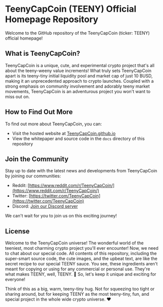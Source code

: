 # TeenyCapCoin (TEENY) Official Homepage Repository

Welcome to the GitHub repository of the TeenyCapCoin (ticker: TEENY) official homepage!

## What is TeenyCapCoin?

TeenyCapCoin is a unique, cute, and experimental crypto project that's all about the teeny-weeny value increments! What truly sets TeenyCapCoin apart is its teeny-tiny initial liquidity pool and market cap of just 10 BUSD, making it an unprecedented approach to crypto launches. Coupled with a strong emphasis on community involvement and adorably teeny market movements, TeenyCapCoin is an adventurous project you won't want to miss out on.

## How to Find Out More

To find out more about TeenyCapCoin, you can:

- Visit the hosted website at [TeenyCapCoin.github.io](https://TeenyCapCoin.github.io)
- View the whitepaper and source code in the `docs` directory of this repository

## Join the Community

Stay up to date with the latest news and developments from TeenyCapCoin by joining our communities:

- Reddit: [https://www.reddit.com/r/TeenyCapCoin/](https://www.reddit.com/r/TeenyCapCoin/)
- Twitter: [https://twitter.com/TeenyCapCoin](https://twitter.com/TeenyCapCoin)
- Discord: [Join our Discord server](https://discord.gg/XmjfEX5u)

We can't wait for you to join us on this exciting journey!

## License

Welcome to the TeenyCapCoin universe! The wonderful world of the teeniest, most charming crypto project you'll ever encounter! Now, we need to chat about our special code. All contents of this repository, including the super-smart source code, the cute images, and the upbeat text, are like the secret recipe to our special TEENY sauce. You see, these ingredients aren't meant for copying or using for any commercial or personal use. They're what makes TEENY, well, TEENY. 🐰 So, let's keep it unique and exciting for everyone!

Think of this as a big, warm, teeny-tiny hug. Not for squeezing too tight or sharing around, but for keeping TEENY as the most teeny-tiny, fun, and special project in the whole wide crypto universe. ❤️
